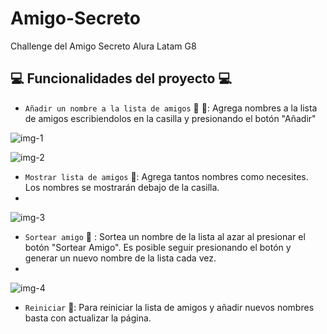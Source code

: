 # Amigo-Secreto
Challenge del Amigo Secreto Alura Latam G8

## 💻 Funcionalidades del proyecto 💻

- `Añadir un nombre a la lista de amigos` :man: :woman:: Agrega nombres a la lista de amigos escribiendolos en la casilla y presionando el botón "Añadir"

![img-1](https://github.com/user-attachments/assets/305ec17d-a879-4119-b660-7dc336faf2a5)

![img-2](https://github.com/user-attachments/assets/521e799f-681a-4748-98ed-9aa7345a4a44)

- `Mostrar lista de amigos` :page_with_curl:: Agrega tantos nombres como necesites. Los nombres se mostrarán debajo de la casilla.
- 
![img-3](https://github.com/user-attachments/assets/6b01f5e0-77de-418c-af35-c108c4684d1a)

- `Sortear amigo` :raising_hand: : Sortea un nombre de la lista al azar al presionar el botón "Sortear Amigo". Es posible seguir presionando el botón y generar un nuevo nombre de la lista cada vez.
- 
![img-4](https://github.com/user-attachments/assets/292475fa-fa0a-4294-9ba7-9141b31abf21)

- `Reiniciar` :arrows_counterclockwise:: Para reiniciar la lista de amigos y añadir nuevos nombres basta con actualizar la página.
